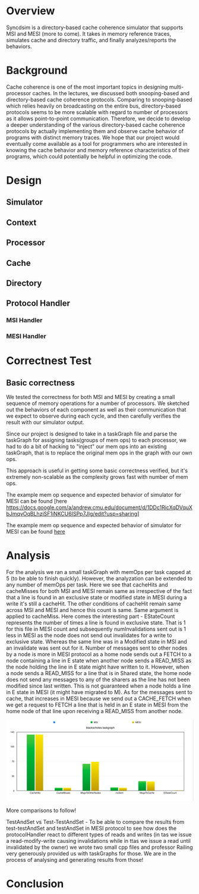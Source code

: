 # Overview
Syncdsim is a directory-based cache coherence simulator that supports MSI and MESI (more to come). It takes in memory reference traces, simulates cache and directory traffic, and finally analyzes/reports the behaviors. 

# Background
Cache coherence is one of the most important topics in designing multi-processor caches. In the lectures, we discussed both snooping-based and directory-based cache coherence protocols. Comparing to snooping-based which relies heavily on broadcasting on the entire bus, directory-based protocols seems to be more scalable with regard to number of processors as it allows point-to-point communication. Therefore, we decide to develop a deeper understanding of the various directory-based cache coherence protocols by actually implementing them and observe cache behavior of programs with distinct memory traces. We hope that our project would eventually come available as a tool for programmers who are interested in knowing the cache behavior and memory reference characteristics of their programs, which could potentially be helpful in optimizing the code. 

# Design
## Simulator
## Context
## Processor
## Cache
## Directory
## Protocol Handler
### MSI Handler
### MESI Handler

# Correctnest Test
## Basic correctness
We tested the correctness for both MSI and MESI by creating a small sequence of memory operations for a number of processors. We sketched out the behaviors of each component as well as their communication that we expect to observe during each cycle, and then carefully verifies the result with our simulator output. 

Since our project is designed to take in a taskGraph file and parse the taskGraph for assigning tasks(groups of mem ops) to each processor, we had to do a bit of hacking to "inject" our mem ops into an existing taskGraph, that is to replace the original mem ops in the graph with our own ops. 

This approach is useful in getting some basic correctness verified, but it's extremely non-scalable as the complexity grows fast with number of mem ops.

The example mem op sequence and expected behavior of simulator for MESI can be found [here https://docs.google.com/a/andrew.cmu.edu/document/d/1DDc1RicXqDVquXbJmqvOqBLhzjSF1iNKCU6ISPp7JIg/edit?usp=sharing] 

The example mem op sequence and expected behavior of simulator for MESI can be found [here](https://docs.google.com/document/d/1j2hKFtNprdb43laDmoDHZk0d-TV_UeslHpxe_8zuYuM/edit?usp=sharing)


# Analysis
For the analysis we ran a small taskGraph with memOps per task capped at 5 (to be able to finish quickly). However, the analyzation can be extended to any number of memOps per task. Here we see that cacheHits and cacheMisses for both MSI and MESI remain same as irrespective of the fact that a line is found in an exclusive state or modified state in MESI during a write it's still a cacheHit. The other conditions of cacheHit remain same across MSI and MESI and hence this count is same.
Same argument is applied to cacheMiss. Here comes the interesting part - EStateCount represents the number of times a line is found in exclusive state. That is 1 for this file in MESI count and subsequently numInvalidations sent out is 1 less in MESI as the node does not send out invalidates for a write to exclusive state. Whereas the same line was in a Modified state in MSI and an invalidate was sent out for it. Number of messages sent to other nodes by a node is more in MESI protocol as a home node sends out a FETCH to a node containing a line in E state when another node sends a READ_MISS as the node holding the line in E state might have written to it. However, when a node sends a READ_MISS for a line that is in Shared state, the home node does not send any messages to any of the sharers as the line has not been modified since last written. This is not guaranteed when a node holds a line in E state in MESI (it might have migrated to M). As for the messages sent to cache, that increases in MESI because we send out a CACHE_FETCH when we get a request to FETCH a line that is held in an E state in MESI from the home node of that line upon receiving a READ_MISS from another node.

![alt](backend/Simulator/Images/blackscholes.png)

More comparisons to follow!

TestAndSet vs Test-TestAndSet - To be able to compare the results from test-testAndSet and testAndSet in MESI protocol to see how does the protocolHandler react to different types of reads and writes (in tas we issue a read-modify-write causing invalidations while in ttas we issue a read until invalidated by the owner) we wrote two small cpp files and professor Railing very generously provided us with taskGraphs for those. We are in the process of analysing and generating results from those!




# Conclusion
